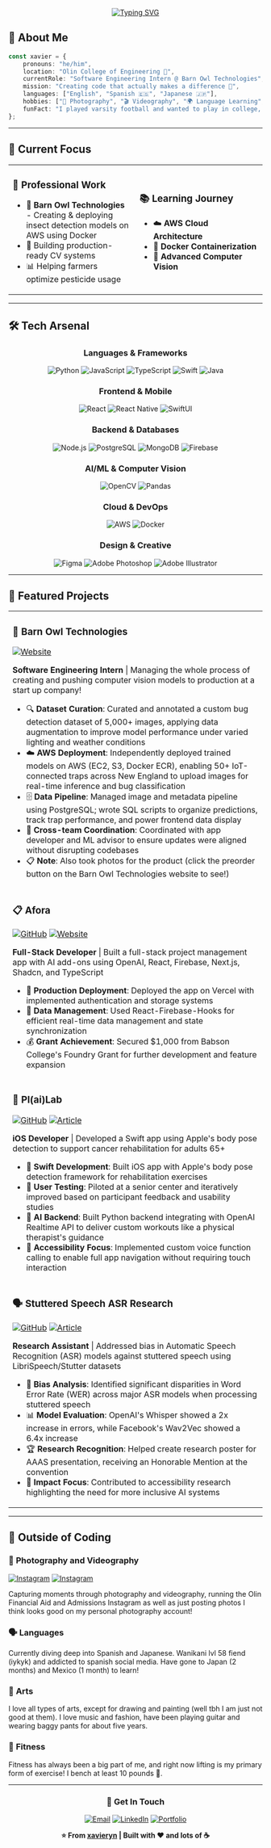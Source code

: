 <div align="center">
  
[![Typing SVG](https://readme-typing-svg.herokuapp.com?font=Fira+Code&size=32&duration=3000&pause=1000&color=36BCF7FF&center=true&vCenter=true&width=800&height=80&lines=Hi%2C+I'm+Xavier+Nishikawa;Hola%2C+me+llamo+Xavier+Nishikawa;%E3%83%A4%E3%83%9E%E3%83%88%E8%A5%BF%E5%B7%9D%E3%81%A7%E3%81%99;Passionate+Computer+Science+Student)](https://git.io/typing-svg)

</div>

## 🚀 About Me

```typescript
const xavier = {
    pronouns: "he/him",
    location: "Olin College of Engineering 🏫",
    currentRole: "Software Engineering Intern @ Barn Owl Technologies",
    mission: "Creating code that actually makes a difference 🌾",
    languages: ["English", "Spanish 🇪🇸", "Japanese 🇯🇵"],
    hobbies: ["📸 Photography", "🎬 Videography", "🌍 Language Learning", "🏋️ Lifting"],
    funFact: "I played varsity football and wanted to play in college, until I got injured... Now I code instead. "
};
```

---

## 🎯 Current Focus

<table>
<tr>
<td width="50%">

### 🔬 **Professional Work**
- 🦉 **Barn Owl Technologies** - Creating & deploying insect detection models on AWS using Docker
- 🚀 Building production-ready CV systems
- 📊 Helping farmers optimize pesticide usage

</td>
<td width="50%">

### 📚 **Learning Journey**
- ☁️ **AWS Cloud Architecture**
- 🐳 **Docker Containerization** 
- 🤖 **Advanced Computer Vision**

</td>
</tr>
</table>

---

## 🛠️ Tech Arsenal

<div align="center">

### Languages & Frameworks
![Python](https://img.shields.io/badge/Python-3776AB?style=for-the-badge&logo=python&logoColor=white)
![JavaScript](https://img.shields.io/badge/JavaScript-F7DF1E?style=for-the-badge&logo=javascript&logoColor=black)
![TypeScript](https://img.shields.io/badge/TypeScript-007ACC?style=for-the-badge&logo=typescript&logoColor=white)
![Swift](https://img.shields.io/badge/Swift-FA7343?style=for-the-badge&logo=swift&logoColor=white)
![Java](https://img.shields.io/badge/Java-ED8B00?style=for-the-badge&logo=java&logoColor=white)

### Frontend & Mobile
![React](https://img.shields.io/badge/React-20232A?style=for-the-badge&logo=react&logoColor=61DAFB)
![React Native](https://img.shields.io/badge/React_Native-20232A?style=for-the-badge&logo=react&logoColor=61DAFB)
![SwiftUI](https://img.shields.io/badge/SwiftUI-FA7343?style=for-the-badge&logo=swift&logoColor=white)

### Backend & Databases
![Node.js](https://img.shields.io/badge/Node.js-43853D?style=for-the-badge&logo=node.js&logoColor=white)
![PostgreSQL](https://img.shields.io/badge/PostgreSQL-316192?style=for-the-badge&logo=postgresql&logoColor=white)
![MongoDB](https://img.shields.io/badge/MongoDB-4EA94B?style=for-the-badge&logo=mongodb&logoColor=white)
![Firebase](https://img.shields.io/badge/Firebase-039BE5?style=for-the-badge&logo=Firebase&logoColor=white)

### AI/ML & Computer Vision
![OpenCV](https://img.shields.io/badge/OpenCV-27338e?style=for-the-badge&logo=OpenCV&logoColor=white)
![Pandas](https://img.shields.io/badge/Pandas-2C2D72?style=for-the-badge&logo=pandas&logoColor=white)

### Cloud & DevOps
![AWS](https://img.shields.io/badge/AWS-232F3E?style=for-the-badge&logo=amazon-aws&logoColor=white)
![Docker](https://img.shields.io/badge/Docker-2496ED?style=for-the-badge&logo=docker&logoColor=white)

### Design & Creative
![Figma](https://img.shields.io/badge/Figma-F24E1E?style=for-the-badge&logo=figma&logoColor=white)
![Adobe Photoshop](https://img.shields.io/badge/Adobe%20Photoshop-31A8FF?style=for-the-badge&logo=Adobe%20Photoshop&logoColor=black)
![Adobe Illustrator](https://img.shields.io/badge/Adobe%20Illustrator-FF9A00?style=for-the-badge&logo=adobe%20illustrator&logoColor=white)

</div>

---

## 🎨 Featured Projects

<table>
<tr>
<td width="100%">

### 🦉 **Barn Owl Technologies**
[![Website](https://img.shields.io/badge/Visit-barnowltechnologies.com-purple?style=flat-square&logo=safari&logoColor=white)](https://www.barnowltechnologies.com/)

**Software Engineering Intern** | Managing the whole process of creating and pushing computer vision models to production at a start up company!
- 🔍 **Dataset Curation**: Curated and annotated a custom bug detection dataset of 5,000+ images, applying data augmentation to improve model performance under varied lighting and weather conditions
- ☁️ **AWS Deployment**: Independently deployed trained models on AWS (EC2, S3, Docker ECR), enabling 50+ IoT-connected traps across New England to upload images for real-time inference and bug classification
- 🗄️ **Data Pipeline**: Managed image and metadata pipeline using PostgreSQL; wrote SQL scripts to organize predictions, track trap performance, and power frontend data display
- 🤝 **Cross-team Coordination**: Coordinated with app developer and ML advisor to ensure updates were aligned without disrupting codebases
- 📋 **Note**: Also took photos for the product (click the preorder button on the Barn Owl Technologies website to see!) 

</td>
</tr>
<tr>
<td width="100%">

### 📋 **Afora**
[![GitHub](https://img.shields.io/badge/GitHub-Afora-black?style=flat-square&logo=github&logoColor=white)](https://github.com/We1chJ/Afora)
[![Website](https://img.shields.io/badge/Visit-afora1.vercel.app-purple?style=flat-square&logo=safari&logoColor=white)](https://afora1.vercel.app/)

**Full-Stack Developer** | Built a full-stack project management app with AI add-ons using OpenAI, React, Firebase, Next.js, Shadcn, and TypeScript
- 🚀 **Production Deployment**: Deployed the app on Vercel with implemented authentication and storage systems
- 🔧 **Data Management**: Used React-Firebase-Hooks for efficient real-time data management and state synchronization
- 💰 **Grant Achievement**: Secured $1,000 from Babson College's Foundry Grant for further development and feature expansion

</td>
</tr>
<tr>
<td width="100%">

### 🏥 **Pl(ai)Lab**
[![GitHub](https://img.shields.io/badge/GitHub-Code-black?style=flat-square&logo=github&logoColor=white)](https://github.com/plailab/PMI-IOS.git)
[![Article](https://img.shields.io/badge/Read-Olin_Article-blue?style=flat-square&logo=newspaper&logoColor=white)](https://www.olin.edu/articles/story-oliners-collaborate-local-senior-center-artificial-intelligence-ai-and-augmented)

**iOS Developer** | Developed a Swift app using Apple's body pose detection to support cancer rehabilitation for adults 65+
- 📱 **Swift Development**: Built iOS app with Apple's body pose detection framework for rehabilitation exercises
- 👥 **User Testing**: Piloted at a senior center and iteratively improved based on participant feedback and usability studies
- 🤖 **AI Backend**: Built Python backend integrating with OpenAI Realtime API to deliver custom workouts like a physical therapist's guidance
- 🎤 **Accessibility Focus**: Implemented custom voice function calling to enable full app navigation without requiring touch interaction

</td>
</tr>
<tr>
<td width="100%">

### 🗣️ **Stuttered Speech ASR Research**
[![GitHub](https://img.shields.io/badge/GitHub-Code-black?style=flat-square&logo=github&logoColor=white)](https://github.com/dongim04/stuttered-speech-asr)
[![Article](https://img.shields.io/badge/Read-Olin_Article-blue?style=flat-square&logo=microscope&logoColor=white)](https://www.olin.edu/articles/story-dongim-lee-27-pint-receive-honorable-mention-aaas-presentation) 

**Research Assistant** | Addressed bias in Automatic Speech Recognition (ASR) models against stuttered speech using LibriSpeech/Stutter datasets
- 🔬 **Bias Analysis**: Identified significant disparities in Word Error Rate (WER) across major ASR models when processing stuttered speech
- 📊 **Model Evaluation**: OpenAI's Whisper showed a 2x increase in errors, while Facebook's Wav2Vec showed a 6.4x increase
- 🏆 **Research Recognition**: Helped create research poster for AAAS presentation, receiving an Honorable Mention at the convention
- 🎯 **Impact Focus**: Contributed to accessibility research highlighting the need for more inclusive AI systems

</td>
</tr>
</table>


---
## 🎨 Outside of Coding

### 📸 **Photography and Videography**
[![Instagram](https://img.shields.io/badge/Olin-admissionandfinaid-E4405F?style=flat-square&logo=instagram&logoColor=white)](https://www.instagram.com/olin_admissionandfinaid/)
[![Instagram](https://img.shields.io/badge/Photography-yama.clicks-E4405F?style=flat-square&logo=instagram&logoColor=white)](https://www.instagram.com/yama.clicks/)

Capturing moments through photography and videography, running the Olin Financial Aid and Admissions Instagram as well as just posting photos I think looks good on my personal photography account!

</td>
<td width="25%">

### 🗣️ **Languages**
Currently diving deep into Spanish and Japanese. Wanikani lvl 58 fiend (iykyk) and addicted to spanish social media. Have gone to Japan (2 months) and Mexico (1 month) to learn!

</td>
<td width="25%">

### 🎨 **Arts**
I love all types of arts, except for drawing and painting (well tbh I am just not good at them). I love music and fashion, have been playing guitar and wearing baggy pants for about five years.

</td>
<td width="25%">

### 💪 **Fitness**
Fitness has always been a big part of me, and right now lifting is my primary form of exercise! I bench at least 10 pounds 💪.

</td>
</tr>
</table>

---

<div align="center">

### 💌 **Get In Touch**

[![Email](https://img.shields.io/badge/Email-xavier.nishikawa@gmail.com-red?style=for-the-badge&logo=gmail&logoColor=white)](mailto:xavier.nishikawa@gmail.com)
[![LinkedIn](https://img.shields.io/badge/LinkedIn-Xavier%20Nishikawa-blue?style=for-the-badge&logo=linkedin&logoColor=white)](https://linkedin.com/in/xavier-nishikawa)
[![Portfolio](https://img.shields.io/badge/Portfolio-xavieryn.vercel.app-green?style=for-the-badge&logo=vercel&logoColor=white)](https://xavieryn.vercel.app/)

<div align="center">
  
**⭐ From [xavieryn](https://github.com/xavieryn) | Built with ❤️ and lots of ☕**

</div>

